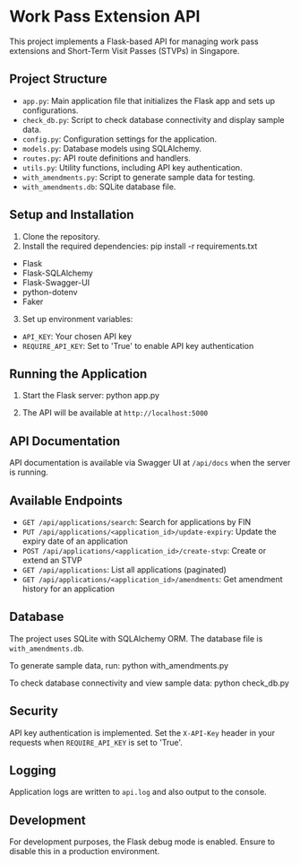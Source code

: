 # Work Pass Extension API

This project implements a Flask-based API for managing work pass extensions and Short-Term Visit Passes (STVPs) in Singapore.

## Project Structure

- `app.py`: Main application file that initializes the Flask app and sets up configurations.
- `check_db.py`: Script to check database connectivity and display sample data.
- `config.py`: Configuration settings for the application.
- `models.py`: Database models using SQLAlchemy.
- `routes.py`: API route definitions and handlers.
- `utils.py`: Utility functions, including API key authentication.
- `with_amendments.py`: Script to generate sample data for testing.
- `with_amendments.db`: SQLite database file.

## Setup and Installation

1. Clone the repository.
2. Install the required dependencies:
    pip install -r requirements.txt
- Flask
- Flask-SQLAlchemy
- Flask-Swagger-UI
- python-dotenv
- Faker
3. Set up environment variables:
- `API_KEY`: Your chosen API key
- `REQUIRE_API_KEY`: Set to 'True' to enable API key authentication

## Running the Application

1. Start the Flask server:
    python app.py

2. The API will be available at `http://localhost:5000`

## API Documentation

API documentation is available via Swagger UI at `/api/docs` when the server is running.

## Available Endpoints

- `GET /api/applications/search`: Search for applications by FIN
- `PUT /api/applications/<application_id>/update-expiry`: Update the expiry date of an application
- `POST /api/applications/<application_id>/create-stvp`: Create or extend an STVP
- `GET /api/applications`: List all applications (paginated)
- `GET /api/applications/<application_id>/amendments`: Get amendment history for an application

## Database

The project uses SQLite with SQLAlchemy ORM. The database file is `with_amendments.db`.

To generate sample data, run:
    python with_amendments.py

To check database connectivity and view sample data:
    python check_db.py

## Security

API key authentication is implemented. Set the `X-API-Key` header in your requests when `REQUIRE_API_KEY` is set to 'True'.

## Logging

Application logs are written to `api.log` and also output to the console.

## Development

For development purposes, the Flask debug mode is enabled. Ensure to disable this in a production environment.
